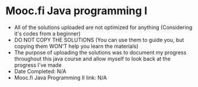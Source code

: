 # Mooc.fi Java programming I
- All of the solutions uploaded are not optimized for anything (Considering it's codes from a beginner)
- DO NOT COPY THE SOLUTIONS (You can use them to guide you, but copying them WON'T help you learn the materials)
- The purpose of uploading the solutions was to document my progress throughout this java course and allow myself to look back at the progress I've made
- Date Completed: N/A
- Mooc.fi Java Programming II link: N/A
